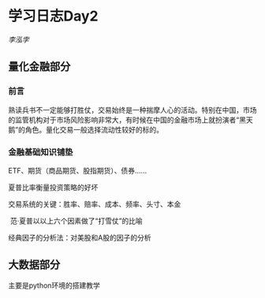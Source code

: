 # 学习日志Day2

*李泓孛*

## 量化金融部分

### 前言

熟读兵书不一定能够打胜仗，交易始终是一种揣摩人心的活动。特别在中国，市场的监管机构对于市场风险影响非常大，有时候在中国的金融市场上就扮演者“黑天鹅”的角色。量化交易一般选择流动性较好的标的。

### 金融基础知识铺垫

ETF、期货（商品期货、股指期货）、债券……

夏普比率衡量投资策略的好坏

交易系统的关键：胜率、赔率、成本、频率、头寸、本金

​	范·夏普以以上六个因素做了“打雪仗”的比喻

经典因子的分析法：对美股和A股的因子的分析



## 大数据部分

主要是python环境的搭建教学











